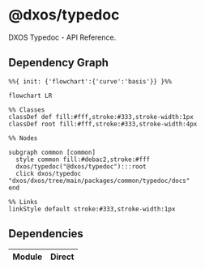 # @dxos/typedoc

DXOS Typedoc - API Reference.

## Dependency Graph

```mermaid
%%{ init: {'flowchart':{'curve':'basis'}} }%%

flowchart LR

%% Classes
classDef def fill:#fff,stroke:#333,stroke-width:1px
classDef root fill:#fff,stroke:#333,stroke-width:4px

%% Nodes

subgraph common [common]
  style common fill:#debac2,stroke:#fff
  dxos/typedoc("@dxos/typedoc"):::root
  click dxos/typedoc "dxos/dxos/tree/main/packages/common/typedoc/docs"
end

%% Links
linkStyle default stroke:#333,stroke-width:1px
```

## Dependencies

| Module | Direct |
|---|---|
